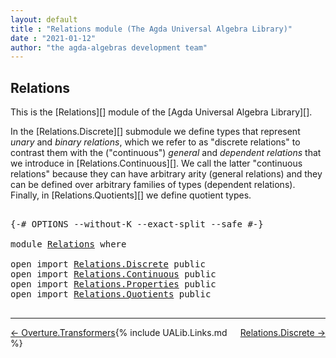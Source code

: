 ```yaml
---
layout: default
title : "Relations module (The Agda Universal Algebra Library)"
date : "2021-01-12"
author: "the agda-algebras development team"
---
```


## <a id="relations">Relations</a>

This is the [Relations][] module of the [Agda Universal Algebra Library][].

In the [Relations.Discrete][] submodule we define types that represent *unary* and *binary relations*, which we refer to as "discrete relations" to contrast them with the ("continuous") *general* and *dependent relations* that we introduce in [Relations.Continuous][]. We call the latter "continuous relations" because they can have arbitrary arity (general relations) and they can be defined over arbitrary families of types (dependent relations).
Finally, in [Relations.Quotients][] we define quotient types.

<pre class="Agda">

<a id="794" class="Symbol">{-#</a> <a id="798" class="Keyword">OPTIONS</a> <a id="806" class="Pragma">--without-K</a> <a id="818" class="Pragma">--exact-split</a> <a id="832" class="Pragma">--safe</a> <a id="839" class="Symbol">#-}</a>

<a id="844" class="Keyword">module</a> <a id="851" href="Relations.html" class="Module">Relations</a> <a id="861" class="Keyword">where</a>

<a id="868" class="Keyword">open</a> <a id="873" class="Keyword">import</a> <a id="880" href="Relations.Discrete.html" class="Module">Relations.Discrete</a> <a id="899" class="Keyword">public</a>
<a id="906" class="Keyword">open</a> <a id="911" class="Keyword">import</a> <a id="918" href="Relations.Continuous.html" class="Module">Relations.Continuous</a> <a id="939" class="Keyword">public</a>
<a id="946" class="Keyword">open</a> <a id="951" class="Keyword">import</a> <a id="958" href="Relations.Properties.html" class="Module">Relations.Properties</a> <a id="979" class="Keyword">public</a>
<a id="986" class="Keyword">open</a> <a id="991" class="Keyword">import</a> <a id="998" href="Relations.Quotients.html" class="Module">Relations.Quotients</a> <a id="1018" class="Keyword">public</a>

</pre>

-------------------------------------

<span style="float:left;">[← Overture.Transformers](Overture.Transformers.html)</span>
<span style="float:right;">[Relations.Discrete →](Relations.Discrete.html)</span>

{% include UALib.Links.md %}
